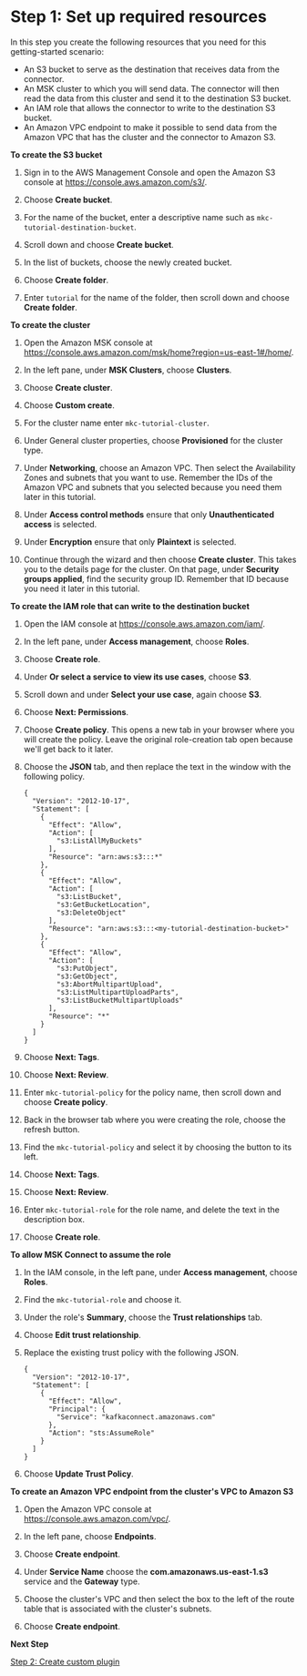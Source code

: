 # Step 1: Set up required resources<a name="mkc-tutorial-setup"></a>

In this step you create the following resources that you need for this getting\-started scenario:
+ An S3 bucket to serve as the destination that receives data from the connector\.
+ An MSK cluster to which you will send data\. The connector will then read the data from this cluster and send it to the destination S3 bucket\.
+ An IAM role that allows the connector to write to the destination S3 bucket\.
+ An Amazon VPC endpoint to make it possible to send data from the Amazon VPC that has the cluster and the connector to Amazon S3\.

**To create the S3 bucket**

1. Sign in to the AWS Management Console and open the Amazon S3 console at [https://console\.aws\.amazon\.com/s3/](https://console.aws.amazon.com/s3/)\.

1. Choose **Create bucket**\.

1. For the name of the bucket, enter a descriptive name such as `mkc-tutorial-destination-bucket`\.

1. Scroll down and choose **Create bucket**\.

1. In the list of buckets, choose the newly created bucket\.

1. Choose **Create folder**\.

1. Enter `tutorial` for the name of the folder, then scroll down and choose **Create folder**\.

**To create the cluster**

1. Open the Amazon MSK console at [https://console\.aws\.amazon\.com/msk/home?region=us\-east\-1\#/home/](https://console.aws.amazon.com/msk/home?region=us-east-1#/home/)\.

1. In the left pane, under **MSK Clusters**, choose **Clusters**\.

1. Choose **Create cluster**\.

1. Choose **Custom create**\.

1. For the cluster name enter `mkc-tutorial-cluster`\.

1. Under General cluster properties, choose **Provisioned** for the cluster type\.

1. Under **Networking**, choose an Amazon VPC\. Then select the Availability Zones and subnets that you want to use\. Remember the IDs of the Amazon VPC and subnets that you selected because you need them later in this tutorial\.

1. Under **Access control methods** ensure that only **Unauthenticated access** is selected\.

1. Under **Encryption** ensure that only **Plaintext** is selected\.

1. Continue through the wizard and then choose **Create cluster**\. This takes you to the details page for the cluster\. On that page, under **Security groups applied**, find the security group ID\. Remember that ID because you need it later in this tutorial\.

**To create the IAM role that can write to the destination bucket**

1. Open the IAM console at [https://console\.aws\.amazon\.com/iam/](https://console.aws.amazon.com/iam/)\.

1. In the left pane, under **Access management**, choose **Roles**\.

1. Choose **Create role**\.

1. Under **Or select a service to view its use cases**, choose **S3**\.

1. Scroll down and under **Select your use case**, again choose **S3**\.

1. Choose **Next: Permissions**\.

1. Choose **Create policy**\. This opens a new tab in your browser where you will create the policy\. Leave the original role\-creation tab open because we'll get back to it later\.

1. Choose the **JSON** tab, and then replace the text in the window with the following policy\.

   ```
   {
     "Version": "2012-10-17",
     "Statement": [
       {
         "Effect": "Allow",
         "Action": [
           "s3:ListAllMyBuckets"
         ],
         "Resource": "arn:aws:s3:::*"
       },
       {
         "Effect": "Allow",
         "Action": [
           "s3:ListBucket",
           "s3:GetBucketLocation",
           "s3:DeleteObject"
         ],
         "Resource": "arn:aws:s3:::<my-tutorial-destination-bucket>"
       },
       {
         "Effect": "Allow",
         "Action": [
           "s3:PutObject",
           "s3:GetObject",
           "s3:AbortMultipartUpload",
           "s3:ListMultipartUploadParts",
           "s3:ListBucketMultipartUploads"
         ],
         "Resource": "*"
       }
     ]
   }
   ```

1. Choose **Next: Tags**\.

1. Choose **Next: Review**\.

1. Enter `mkc-tutorial-policy` for the policy name, then scroll down and choose **Create policy**\.

1. Back in the browser tab where you were creating the role, choose the refresh button\.

1. Find the `mkc-tutorial-policy` and select it by choosing the button to its left\.

1. Choose **Next: Tags**\.

1. Choose **Next: Review**\.

1. Enter `mkc-tutorial-role` for the role name, and delete the text in the description box\.

1. Choose **Create role**\.

**To allow MSK Connect to assume the role**

1. In the IAM console, in the left pane, under **Access management**, choose **Roles**\.

1. Find the `mkc-tutorial-role` and choose it\.

1. Under the role's **Summary**, choose the **Trust relationships** tab\.

1. Choose **Edit trust relationship**\.

1. Replace the existing trust policy with the following JSON\.

   ```
   {
     "Version": "2012-10-17",
     "Statement": [
       {
         "Effect": "Allow",
         "Principal": {
           "Service": "kafkaconnect.amazonaws.com"
         },
         "Action": "sts:AssumeRole"
       }
     ]
   }
   ```

1. Choose **Update Trust Policy**\.

**To create an Amazon VPC endpoint from the cluster's VPC to Amazon S3**

1. Open the Amazon VPC console at [https://console\.aws\.amazon\.com/vpc/](https://console.aws.amazon.com/vpc/)\.

1. In the left pane, choose **Endpoints**\.

1. Choose **Create endpoint**\.

1. Under **Service Name** choose the **com\.amazonaws\.us\-east\-1\.s3** service and the **Gateway** type\.

1. Choose the cluster's VPC and then select the box to the left of the route table that is associated with the cluster's subnets\.

1. Choose **Create endpoint**\.

**Next Step**

[Step 2: Create custom plugin](mkc-create-plugin.md)